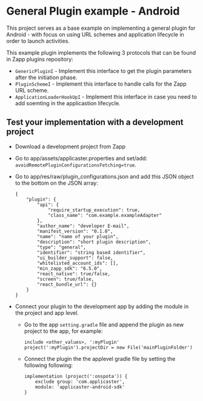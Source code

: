 # General Plugin example - Android

This project serves as a base example on implementing a general plugin for Android - with focus on using URL schemes and application lifecycle in order to launch activities.

This example plugin implements the following 3 protocols that can be found in Zapp plugins repository:
* `GenericPluginI` - Implement this interface to get the plugin parameters after the initiation phase.
* `PluginSchemeI` - Implement this interface to handle calls for the Zapp URL scheme.
* `ApplicationLoaderHookUpI` - Implement this interface in case you need to add soemting in the applicastion lifecycle.

## Test your implementation with a development project

* Download a development project from Zapp
* Go to app/assets/applicaster.properties and set/add: `avoidRemotePluginConfigurationsFetching=true`.
* Go to app/res/raw/plugin_configurations.json and add this JSON object to the bottom on the JSON array: 

    ```
    { 
        "plugin": {
            "api": {
                "require_startup_execution": true,
                "class_name": "com.example.exampleAdapter"
            },
            "author_name": "developer E-mail",
            "manifest_version": "0.1.0",
            "name": "name of your plugin",
            "description": "short plugin description",
            "type": "general",
            "identifier": "string based identifier",
            "ui_builder_support": false,
            "whitelisted_account_ids": [],
            "min_zapp_sdk": "6.5.0",
            "react_native": true/false,
            "screen": true/false,
            "react_bundle_url": {}
        }
    }
    ```
* Connect your plugin to the development app by adding the module in the project and app level.
    * Go to the app `setting.gradle` file and append the plugin as new project to the app, for example:
        ```
        include <other_values>, ':myPlugin'
        project(':myPlugin').projectDir = new File('mainPluginFolder')
        ```
    * Connect the plugin the the applevel gradle file by setting the following following:
        ```
        implementation (project(':onspota')) {
            exclude group: 'com.applicaster',
            module: 'applicaster-android-sdk'
        }
        ```